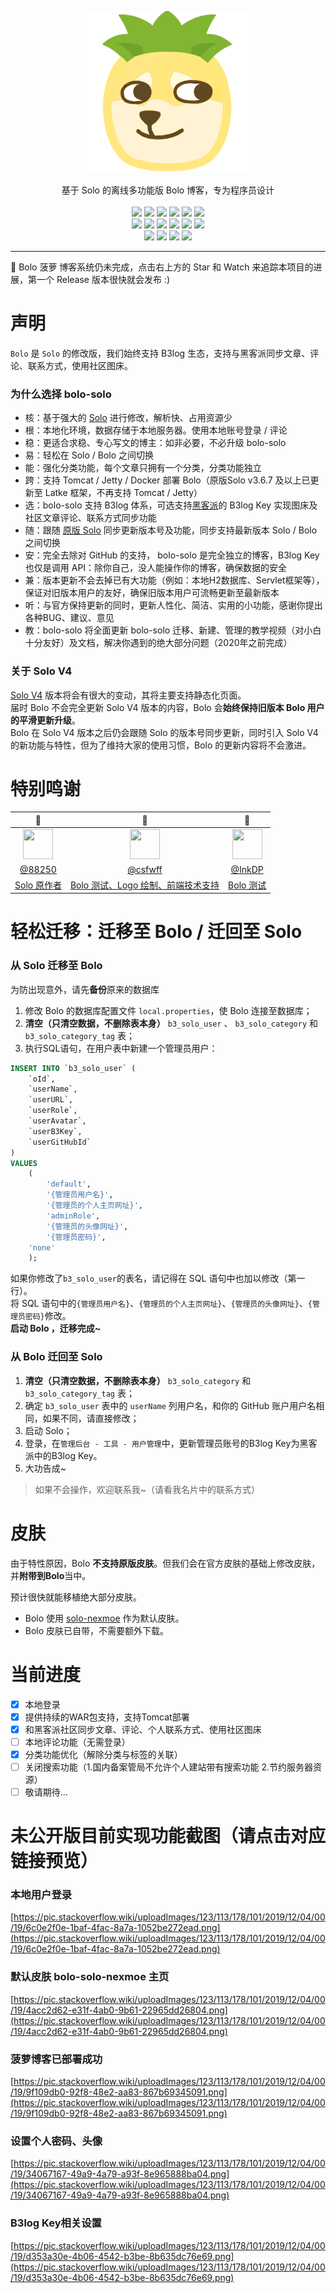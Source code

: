 <p align = "center">
<img alt="Bolo" src="bolo-logo-256.png">
<br><br>
基于 Solo 的离线多功能版 Bolo 博客，专为程序员设计
<br><br>
<img src="http://img.shields.io/badge/license-AGPLv3-orange.svg?style=flat-square">
<img src="https://img.shields.io/github/last-commit/AdlerED/bolo-solo.svg?style=flat-square">
<img src="https://img.shields.io/github/issues-pr-closed/AdlerED/bolo-solo.svg?style=flat-square">
<img src="https://img.shields.io/github/downloads/AdlerED/bolo-solo/total?style=flat-square">
<img src="https://img.shields.io/github/v/release/AdlerED/bolo-solo?style=flat-square">
<img src="https://img.shields.io/github/commit-activity/y/AdlerED/bolo-solo?style=flat-square">
<br>
<img src="https://img.shields.io/github/languages/code-size/AdlerED/bolo-solo.svg?style=flat-square">
<img src="https://img.shields.io/github/repo-size/AdlerED/bolo-solo?style=flat-square">
<img src="https://img.shields.io/github/languages/count/AdlerED/bolo-solo?style=flat-square">
<img src="https://img.shields.io/github/languages/top/AdlerED/bolo-solo?style=flat-square">
<img src="https://img.shields.io/github/issues/AdlerED/bolo-solo?style=flat-square">
<img src="https://img.shields.io/github/issues-closed-raw/AdlerED/bolo-solo?style=flat-square">
<br>
<img src="https://img.shields.io/github/followers/AdlerED?style=social">
<img src="https://img.shields.io/github/forks/AdlerED/bolo-solo?style=social">
<img src="https://img.shields.io/github/stars/AdlerED/bolo-solo?style=social">
<img src="https://img.shields.io/github/watchers/AdlerED/bolo-solo?style=social">
</p>

****

:construction: Bolo 菠萝 博客系统仍未完成，点击右上方的 Star 和 Watch 来追踪本项目的进展，第一个 Release 版本很快就会发布 :)

# 声明

`Bolo` 是 `Solo` 的修改版，我们始终支持 B3log 生态，支持与黑客派同步文章、评论、联系方式，使用社区图床。  

### 为什么选择 bolo-solo

* 核：基于强大的 [Solo](https://github.com/88250/solo) 进行修改，解析快、占用资源少
* 根：本地化环境，数据存储于本地服务器。使用本地账号登录 / 评论
* 稳：更适合求稳、专心写文的博主：如非必要，不必升级 bolo-solo
* 易：轻松在 Solo / Bolo 之间切换
* 能：强化分类功能，每个文章只拥有一个分类，分类功能独立
* 跨：支持 Tomcat / Jetty / Docker 部署 Bolo（原版Solo v3.6.7 及以上已更新至 Latke 框架，不再支持 Tomcat / Jetty）
* 选：bolo-solo 支持 B3log 体系，可选支持[黑客派](https://hacpai.com)的 B3log Key 实现图床及社区文章评论、联系方式同步功能
* 随：跟随 [原版 Solo](https://github.com/88250/solo) 同步更新版本号及功能，同步支持最新版本 Solo / Bolo 之间切换
* 安：完全去除对 GitHub 的支持， bolo-solo 是完全独立的博客，B3log Key 也仅是调用 API：除你自己，没人能操作你的博客，确保数据的安全
* 兼：版本更新不会去掉已有大功能（例如：本地H2数据库、Servlet框架等），保证对旧版本用户的友好，确保旧版本用户可流畅更新至最新版本
* 听：与官方保持更新的同时，更新人性化、简洁、实用的小功能，感谢你提出各种BUG、建议、意见
* 教：bolo-solo 将全面更新 bolo-solo 迁移、新建、管理的教学视频（对小白十分友好）及文档，解决你遇到的绝大部分问题（2020年之前完成）

### 关于 Solo V4

[Solo V4](https://hacpai.com/article/1571544590916) 版本将会有很大的变动，其将主要支持静态化页面。  
届时 Bolo 不会完全更新 Solo V4 版本的内容，Bolo 会**始终保持旧版本 Bolo 用户的平滑更新升级**。  
Bolo 在 Solo V4 版本之后仍会跟随 Solo 的版本号同步更新，同时引入 Solo V4 的新功能与特性，但为了维持大家的使用习惯，Bolo 的更新内容将不会激进。  

# 特别鸣谢

|:construction_worker:|:construction_worker:|:construction_worker:|
|:-------------------:|:-------------------:|:-------------------:|
|<img height='48' width='48' src='https://avatars3.githubusercontent.com/u/873584?v=4'>|<img height='48' width='48' src='https://avatars0.githubusercontent.com/u/14257327?v=4'>|<img height='48' width='48' src='https://avatars1.githubusercontent.com/u/23192332?v=4'>|
|[@88250](https://github.com/88250)|[@csfwff](https://github.com/csfwff)|[@InkDP](https://github.com/InkDP)|
|[Solo 原作者](https://hacpai.com)|[Bolo 测试、Logo 绘制、前端技术支持](https://sszsj.top)|[Bolo 测试](https://inkdp.cn)|

# 轻松迁移：迁移至 Bolo / 迁回至 Solo

### 从 Solo 迁移至 Bolo

为防出现意外，请先**备份**原来的数据库
1. 修改 Bolo 的数据库配置文件 `local.properties`，使 Bolo 连接至数据库；
2. **清空（只清空数据，不删除表本身）** `b3_solo_user` 、 `b3_solo_category` 和 `b3_solo_category_tag` 表；
3. 执行SQL语句，在用户表中新建一个管理员用户：
```sql
INSERT INTO `b3_solo_user` (
	`oId`,
	`userName`,
	`userURL`,
	`userRole`,
	`userAvatar`,
	`userB3Key`,
	`userGitHubId` 
)
VALUES
	(
		'default',
		'{管理员用户名}',
		'{管理员的个人主页网址}',
		'adminRole',
		'{管理员的头像网址}',
		'{管理员密码}',
	'none' 
	);
```
如果你修改了`b3_solo_user`的表名，请记得在 SQL 语句中也加以修改（第一行）。  
将 SQL 语句中的`{管理员用户名}`、`{管理员的个人主页网址}`、`{管理员的头像网址}`、`{管理员密码}`修改。  
**启动 Bolo ，迁移完成~**

### 从 Bolo 迁回至 Solo

1. **清空（只清空数据，不删除表本身）** `b3_solo_category` 和 `b3_solo_category_tag` 表；
2. 确定 `b3_solo_user` 表中的 `userName` 列用户名，和你的 GitHub 账户用户名相同，如果不同，请直接修改；
3. 启动 Solo；
4. 登录，在`管理后台 - 工具 - 用户管理`中，更新管理员账号的B3log Key为黑客派中的B3log Key。
5. 大功告成~

> 如果不会操作，欢迎联系我~（请看我名片中的联系方式）

# 皮肤

由于特性原因，Bolo **不支持原版皮肤**。但我们会在官方皮肤的基础上修改皮肤，并**附带到Bolo**当中。

预计很快就能移植绝大部分皮肤。

* Bolo 使用 [solo-nexmoe](https://github.com/Programming-With-Love/solo-nexmoe) 作为默认皮肤。
* Bolo 皮肤已自带，不需要额外下载。

# 当前进度

- [x] 本地登录
- [x] 提供持续的WAR包支持，支持Tomcat部署
- [x] 和黑客派社区同步文章、评论、个人联系方式、使用社区图床
- [ ] 本地评论功能（无需登录）
- [x] 分类功能优化（解除分类与标签的关联）
- [ ] 关闭搜索功能（1.国内备案管局不允许个人建站带有搜索功能 2.节约服务器资源）
- [ ] 敬请期待...

# 未公开版目前实现功能截图（请点击对应链接预览）

### 本地用户登录

[https://pic.stackoverflow.wiki/uploadImages/123/113/178/101/2019/12/04/00/19/6c0e2f0e-1baf-4fac-8a7a-1052be272ead.png](https://pic.stackoverflow.wiki/uploadImages/123/113/178/101/2019/12/04/00/19/6c0e2f0e-1baf-4fac-8a7a-1052be272ead.png)

### 默认皮肤 bolo-solo-nexmoe 主页

[https://pic.stackoverflow.wiki/uploadImages/123/113/178/101/2019/12/04/00/19/4acc2d62-e31f-4ab0-9b61-22965dd26804.png](https://pic.stackoverflow.wiki/uploadImages/123/113/178/101/2019/12/04/00/19/4acc2d62-e31f-4ab0-9b61-22965dd26804.png)

### 菠萝博客已部署成功

[https://pic.stackoverflow.wiki/uploadImages/123/113/178/101/2019/12/04/00/19/9f109db0-92f8-48e2-aa83-867b69345091.png](https://pic.stackoverflow.wiki/uploadImages/123/113/178/101/2019/12/04/00/19/9f109db0-92f8-48e2-aa83-867b69345091.png)

### 设置个人密码、头像

[https://pic.stackoverflow.wiki/uploadImages/123/113/178/101/2019/12/04/00/19/34067167-49a9-4a79-a93f-8e965888ba04.png](https://pic.stackoverflow.wiki/uploadImages/123/113/178/101/2019/12/04/00/19/34067167-49a9-4a79-a93f-8e965888ba04.png)

### B3log Key相关设置

[https://pic.stackoverflow.wiki/uploadImages/123/113/178/101/2019/12/04/00/19/d353a30e-4b06-4542-b3be-8b635dc76e69.png](https://pic.stackoverflow.wiki/uploadImages/123/113/178/101/2019/12/04/00/19/d353a30e-4b06-4542-b3be-8b635dc76e69.png)